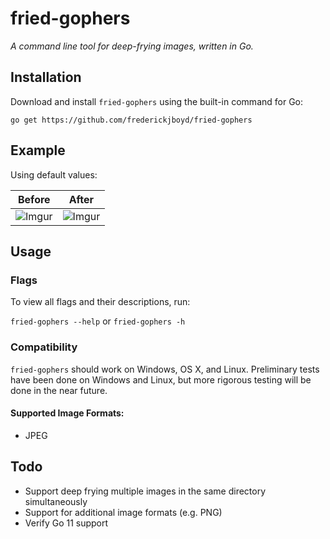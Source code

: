 # fried-gophers

_A command line tool for deep-frying images, written in Go._

## Installation

Download and install `fried-gophers` using the built-in command for Go:

```
go get https://github.com/frederickjboyd/fried-gophers
```

## Example

Using default values:

| Before                                                         | After                                                         |
| -------------------------------------------------------------- | ------------------------------------------------------------- |
| ![Imgur](https://i.imgur.com/scU2Dhc.jpg "Before deep frying") | ![Imgur](https://i.imgur.com/nWq2n4H.jpg "After deep frying") |

## Usage

### Flags

To view all flags and their descriptions, run:

`fried-gophers --help` or `fried-gophers -h`

### Compatibility

`fried-gophers` should work on Windows, OS X, and Linux. Preliminary tests have
been done on Windows and Linux, but more rigorous testing will be done in the
near future.

#### Supported Image Formats:

- JPEG

## Todo

- Support deep frying multiple images in the same directory simultaneously
- Support for additional image formats (e.g. PNG)
- Verify Go 11 support
